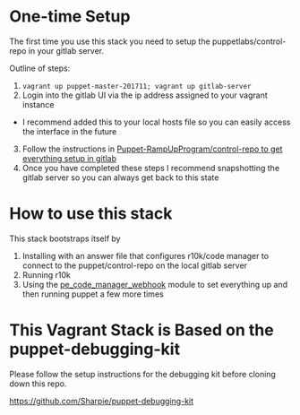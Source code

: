 # One-time Setup

The first time you use this stack you need to setup the puppetlabs/control-repo in your gitlab server.

Outline of steps:

1. `vagrant up puppet-master-201711; vagrant up gitlab-server`
2. Login into the gitlab UI via the ip address assigned to your vagrant instance
 - I recommend added this to your local hosts file so you can easily access the interface in the future
3. Follow the instructions in [Puppet-RampUpProgram/control-repo to get everything setup in gitlab](https://github.com/Puppet-RampUpProgram/control-repo#copy-this-repo-into-your-own-git-server)
4. Once you have completed these steps I recommend snapshotting the gitlab server so you can always get back to this state

# How to use this stack

This stack bootstraps itself by

1. Installing with an answer file that configures r10k/code manager to connect to the puppet/control-repo on the local gitlab server
2. Running r10k
3. Using the [pe_code_manager_webhook](https://github.com/npwalker/pe_code_manager_webhook) module to set everything up and then running puppet a few more times


# This Vagrant Stack is Based on the puppet-debugging-kit

Please follow the setup instructions for the debugging kit before cloning down this repo.

https://github.com/Sharpie/puppet-debugging-kit
